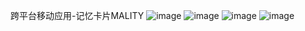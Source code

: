 跨平台移动应用-记忆卡片MALITY
![image](https://github.com/1693146833/mality_recite_app/assets/113882484/12d888cc-f0a1-4ab0-bf05-32511da22797)
![image](https://github.com/1693146833/mality_recite_app/assets/113882484/d4de799f-42c0-40e2-bb5b-59b9df0a4d6a)
![image](https://github.com/1693146833/mality_recite_app/assets/113882484/041d027c-ebb6-4e05-85d1-c4fb656f6751)
![image](https://github.com/1693146833/mality_recite_app/assets/113882484/aba14c11-d721-48d1-a45f-4ee3f8fac027)
